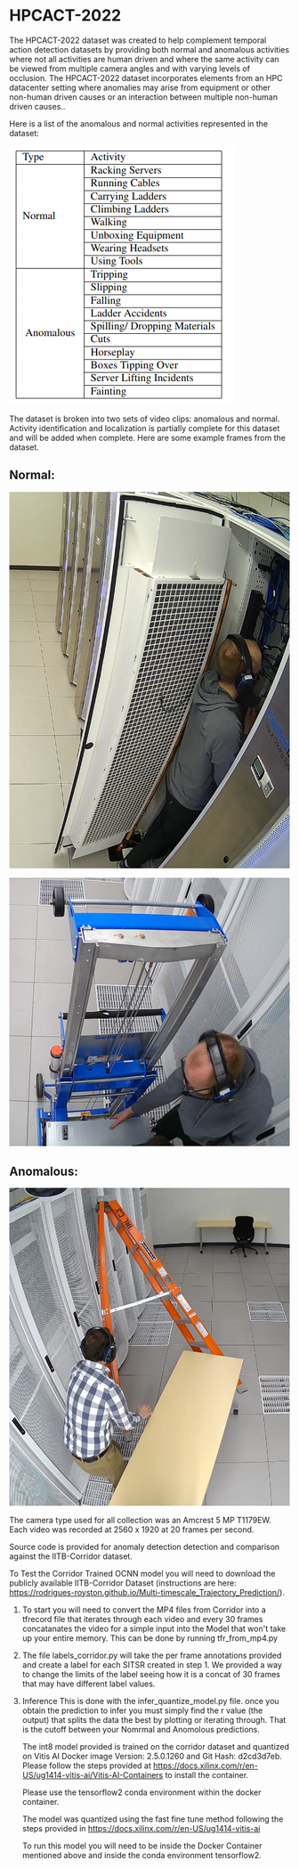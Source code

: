 # HPCACT-2022
The HPCACT-2022 dataset was created to help complement temporal action detection datasets by providing both normal
and anomalous activities where not all activities are human driven and where the same activity can be viewed from 
multiple camera angles and with varying levels of occlusion.  The HPCACT-2022 dataset incorporates elements from an
HPC datacenter setting where anomalies may arise from equipment or other non-human driven causes or an interaction
between multiple non-human driven causes..

Here is a list of the anomalous and normal activities represented in the dataset:

![Alt text](./list_activities.png?raw=true "List of anomalous and normal activities in the HPCACT-2022 dataset")

The dataset is broken into two sets of video clips:  anomalous and normal.  Activity identification and localization is partially complete for this dataset and will be added when complete.  Here are some example frames from the dataset.

## Normal:

![Alt text](./chilled_door.png?raw=true "opening a chilled door")

![Alt text](./lift.png?raw=true "server lift")

## Anomalous:

![Alt text](./ladder.png?raw=true "ladder tipping over")

The camera type used for all collection was an Amcrest 5 MP T1179EW. Each video was recorded at 2560 x 1920 at 20 frames per second.

Source code is provided for anomaly detection detection
and comparison against the IITB-Corridor dataset.

To Test the Corridor Trained OCNN model you will need to download the publicly available IITB-Corridor Dataset (instructions are here: https://rodrigues-royston.github.io/Multi-timescale_Trajectory_Prediction/).

1. To start you will need to convert the MP4 files from Corridor into a tfrecord file that iterates through each video and every 30 frames concatanates the video for a simple input into the Model that won't take up your entire memory.
This can be done by running tfr_from_mp4.py

2. The file labels_corridor.py will take the per frame annotations provided and create a label for each SITSR created in step 1. We provided a way to change the limits of the label seeing how it is a concat of 30 frames that may have different label values.

3. Inference
    This is done with the infer_quantize_model.py file.
    once you obtain the prediction to infer you must simply find the r value (the output) that splits the data the best by plotting or iterating through.
    That is the cutoff between your Nomrmal and Anomolous predictions.

    The int8 model provided is trained on the corridor dataset and quantized on Vitis AI Docker image Version: 2.5.0.1260 and Git Hash: d2cd3d7eb.
    Please follow the steps provided at https://docs.xilinx.com/r/en-US/ug1414-vitis-ai/Vitis-AI-Containers to install the container.

    Please use the tensorflow2 conda environment within the docker container.

    The model was quantized using the fast fine tune method following the steps provided in https://docs.xilinx.com/r/en-US/ug1414-vitis-ai

    To run this model you will need to be inside the Docker Container mentioned above and inside the conda environment tensorflow2.
